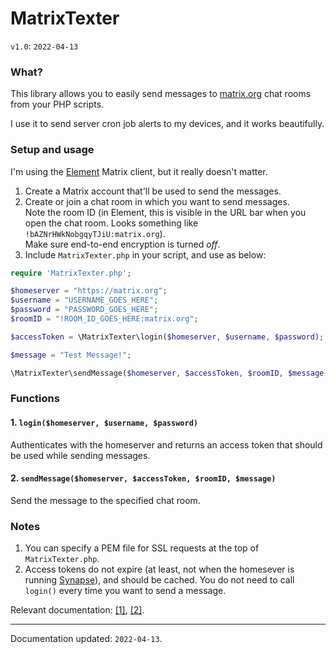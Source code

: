 # MatrixTexter
`v1.0`: `2022-04-13`

### What?

This library allows you to easily send messages to [matrix.org](https://matrix.org/) chat rooms from your PHP scripts.

I use it to send server cron job alerts to my devices, and it works beautifully. 


### Setup and usage
I'm using the [Element](https://app.element.io) Matrix client, but it really doesn't matter.

1. Create a Matrix account that'll be used to send the messages.
2. Create or join a chat room in which you want to send messages.  
   Note the room ID (in Element, this is visible in the URL bar when you open the chat room. Looks something like `!bAZNrHWkNobgqyTJiU:matrix.org`).  
   Make sure end-to-end encryption is turned *off*.
4. Include `MatrixTexter.php` in your script, and use as below:

```php
require 'MatrixTexter.php';

$homeserver = "https://matrix.org";
$username = "USERNAME_GOES_HERE";
$password = "PASSWORD_GOES_HERE";
$roomID = "!ROOM_ID_GOES_HERE:matrix.org";

$accessToken = \MatrixTexter\login($homeserver, $username, $password);

$message = "Test Message!";

\MatrixTexter\sendMessage($homeserver, $accessToken, $roomID, $message);
```

### Functions
#### 1. `login($homeserver, $username, $password)`
Authenticates with the homeserver and returns an access token that should be used while sending messages.

#### 2. `sendMessage($homeserver, $accessToken, $roomID, $message)`
Send the message to the specified chat room.

### Notes

1. You can specify a PEM file for SSL requests at the top of `MatrixTexter.php`. 
2. Access tokens do not expire (at least, not when the homesever is running [Synapse](https://github.com/matrix-org/synapse)), and should be cached. You do not need to call `login()` every time you want to send a message. 

Relevant documentation: [[1]](https://spec.matrix.org/v1.2/client-server-api/), [[2]](https://www.postman.com/recaptime-dev/workspace/matrix-api-spec/documentation/13093388-4285b9b9-66c6-4180-8a8d-bffd91d40351).

------------
Documentation updated: `2022-04-13`.
